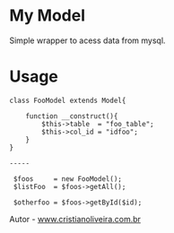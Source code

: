 My Model
==========

Simple wrapper to acess data from mysql.

Usage
===
```
class FooModel extends Model{
	
	function __construct(){
		$this->table  = "foo_table";
		$this->col_id = "idfoo";
	}
}

-----

 $foos     = new FooModel();
 $listFoo  = $foos->getAll();

 $otherfoo = $foos->getById($id);

```

Autor - www.cristianoliveira.com.br
